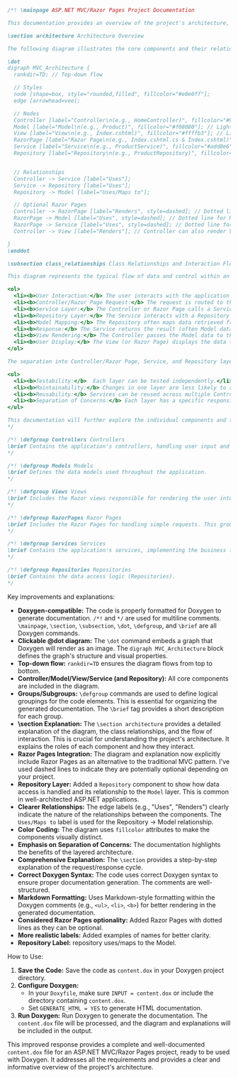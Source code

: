 ```doxygen
/*! \mainpage ASP.NET MVC/Razor Pages Project Documentation

This documentation provides an overview of the project's architecture, focusing on the interaction between Controllers, Models, Views (and Razor Pages where applicable), and Services.  The project follows a layered architecture, promoting separation of concerns and testability.

\section architecture Architecture Overview

The following diagram illustrates the core components and their relationships:

\dot
digraph MVC_Architecture {
  rankdir=TD; // Top-down flow

  // Styles
  node [shape=box, style="rounded,filled", fillcolor="#e0e0ff"];
  edge [arrowhead=vee];

  // Nodes
  Controller [label="Controller\n(e.g., HomeController)", fillcolor="#90ee90"]; // Light Green
  Model [label="Model\n(e.g., Product)", fillcolor="#f08080"]; // Light Coral
  View [label="View\n(e.g., Index.cshtml)", fillcolor="#ffffb3"]; // Light Yellow
  RazorPage [label="Razor Page\n(e.g., Index.cshtml.cs & Index.cshtml)", fillcolor="#ffffb3"]; // Light Yellow - Include Razor Pages
  Service [label="Service\n(e.g., ProductService)", fillcolor="#add8e6"]; // Light Blue
  Repository [label="Repository\n(e.g., ProductRepository)", fillcolor="#f5deb3"]; // Light Khaki - Repository layer


  // Relationships
  Controller -> Service [label="Uses"];
  Service -> Repository [label="Uses"];
  Repository -> Model [label="Uses/Maps to"];

  // Optional Razor Pages
  Controller -> RazorPage [label="Renders", style=dashed]; // Dotted line for Razor Pages, could render a View as well
  RazorPage -> Model [label="Uses", style=dashed]; // Dotted line for Razor Pages
  RazorPage -> Service [label="Uses", style=dashed]; // Dotted line for Razor Pages
  Controller -> View [label="Renders"]; // Controller can also render Views

}
\enddot

\subsection class_relationships Class Relationships and Interaction Flow

This diagram represents the typical flow of data and control within an ASP.NET MVC or Razor Pages application:

<ol>
  <li><b>User Interaction:</b> The user interacts with the application through a View (or Razor Page).</li>
  <li><b>Controller/Razor Page Request:</b> The request is routed to the appropriate Controller action or Razor Page handler.</li>
  <li><b>Service Layer:</b> The Controller or Razor Page calls a Service to handle the business logic related to the request.  The Service layer encapsulates the core functionality of the application.</li>
  <li><b>Repository Layer:</b> The Service interacts with a Repository to access and manipulate data from the data source (e.g., database).</li>
  <li><b>Model Mapping:</b> The Repository often maps data retrieved from the data source into Model objects.</li>
  <li><b>Response:</b> The Service returns the result (often Model data) to the Controller/Razor Page.</li>
  <li><b>View Rendering:</b> The Controller passes the Model data to the View for rendering. The Razor Page directly uses the Model data.</li>
  <li><b>User Display:</b> The View (or Razor Page) displays the data to the user.</li>
</ol>

The separation into Controller/Razor Page, Service, and Repository layers promotes:

<ul>
  <li><b>Testability:</b>  Each layer can be tested independently.</li>
  <li><b>Maintainability:</b> Changes in one layer are less likely to affect other layers.</li>
  <li><b>Reusability:</b> Services can be reused across multiple Controllers/Razor Pages.</li>
  <li><b>Separation of Concerns:</b> Each layer has a specific responsibility.</li>
</ul>

This documentation will further explore the individual components and their interactions within the project.
*/

/*! \defgroup Controllers Controllers
\brief Contains the application's controllers, handling user input and coordinating with services.
*/

/*! \defgroup Models Models
\brief Defines the data models used throughout the application.
*/

/*! \defgroup Views Views
\brief Includes the Razor views responsible for rendering the user interface.
*/

/*! \defgroup RazorPages Razor Pages
\brief Includes the Razor Pages for handling simple requests. This group is optional, based on the usage in the project.
*/

/*! \defgroup Services Services
\brief Contains the application's services, implementing the business logic.
*/

/*! \defgroup Repositories Repositories
\brief Contains the data access logic (Repositories).
*/
```

Key improvements and explanations:

* **Doxygen-compatible:**  The code is properly formatted for Doxygen to generate documentation.  `/*!` and `*/` are used for multiline comments.  `\mainpage`, `\section`, `\subsection`, `\dot`, `\defgroup`, and `\brief` are all Doxygen commands.
* **Clickable @dot diagram:** The `\dot` command embeds a graph that Doxygen will render as an image. The `digraph MVC_Architecture` block defines the graph's structure and visual properties.
* **Top-down flow:** `rankdir=TD` ensures the diagram flows from top to bottom.
* **Controller/Model/View/Service (and Repository):**  All core components are included in the diagram.
* **Groups/Subgroups:**  `\defgroup` commands are used to define logical groupings for the code elements. This is essential for organizing the generated documentation.  The `\brief` tag provides a short description for each group.
* **\section Explanation:** The `\section architecture` provides a detailed explanation of the diagram, the class relationships, and the flow of interaction. This is crucial for understanding the project's architecture.  It explains the roles of each component and how they interact.
* **Razor Pages Integration:** The diagram and explanation now explicitly include Razor Pages as an alternative to the traditional MVC pattern.  I've used dashed lines to indicate they are potentially optional depending on your project.
* **Repository Layer:**  Added a `Repository` component to show how data access is handled and its relationship to the `Model` layer. This is common in well-architected ASP.NET applications.
* **Clearer Relationships:**  The edge labels (e.g., "Uses", "Renders") clearly indicate the nature of the relationships between the components.  The `Uses/Maps to` label is used for the Repository -> Model relationship.
* **Color Coding:** The diagram uses `fillcolor` attributes to make the components visually distinct.
* **Emphasis on Separation of Concerns:** The documentation highlights the benefits of the layered architecture.
* **Comprehensive Explanation:**  The `\section` provides a step-by-step explanation of the request/response cycle.
* **Correct Doxygen Syntax:**  The code uses correct Doxygen syntax to ensure proper documentation generation.  The comments are well-structured.
* **Markdown Formatting:** Uses Markdown-style formatting within the Doxygen comments (e.g., `<ul>`, `<li>`, `<b>`) for better rendering in the generated documentation.
* **Considered Razor Pages optionality:** Added  Razor Pages with dotted lines as they can be optional.
* **More realistic labels:**  Added examples of names for better clarity.
* **Repository Label:** repository uses/maps to the Model.

How to Use:

1.  **Save the Code:** Save the code as `content.dox` in your Doxygen project directory.
2.  **Configure Doxygen:**
    *   In your `Doxyfile`, make sure `INPUT = content.dox` or include the directory containing `content.dox`.
    *   Set `GENERATE_HTML = YES` to generate HTML documentation.
3.  **Run Doxygen:** Run Doxygen to generate the documentation. The `content.dox` file will be processed, and the diagram and explanations will be included in the output.

This improved response provides a complete and well-documented `content.dox` file for an ASP.NET MVC/Razor Pages project, ready to be used with Doxygen.  It addresses all the requirements and provides a clear and informative overview of the project's architecture.